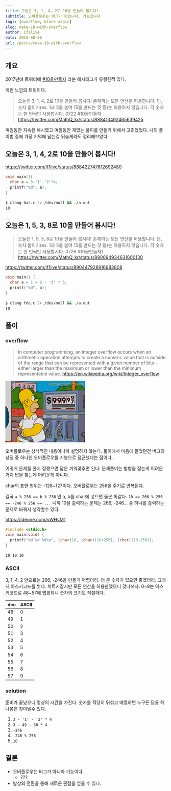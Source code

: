 ```yaml
---
title: 오늘은 3, 1, 4, 2로 10을 만들어 봅시다!
subtitle: 오버플로우는 버그가 아닙니다. 기능입니다
tags: [overflow, black magic]
slug: make-10-with-overflow
author: if1live
date: 2018-08-06
url: /posts/make-10-with-overflow
---
```


## 개요
2017년에 트위터에 [#10을만들자](https://twitter.com/hashtag/10%EC%9D%84%EB%A7%8C%EB%93%A4%EC%9E%90?src=hash) 라는 해시태그가 유행한적 있다.

이런 느낌의 트윗이다.

> 오늘은 3, 1, 4, 2로 10을 만들어 봅시다!
> 존재하는 모든 연산을 허용합니다. 단, 숫자 붙이기(ex. 1과 5를 붙여 15를 만드는 것 등)는 허용하지 않습니다. 각 숫자는 한 번씩만 사용합시다.
> 0722 #10을만들자
> https://twitter.com/MathQ_kr/status/888413492465639425

며칠동안 지속된 해시였고 며칠동안 재밌는 풀이를 만들기 위해서 고민했었다.
나의 풀이법 중에 가장 기억에 남는걸 뒤늦게라도 정리해보았다.

## 오늘은 3, 1, 4, 2로 10을 만들어 봅시다!

https://twitter.com/if1live/status/888422747612692480

```c
void main(){
  char a = 3-'1'-'2'*4;
  printf("%d", a);
}
```

```bash
$ clang bar.c 2> /dev/null && ./a.out
10
```


## 오늘은 1, 5, 3, 8로 10을 만들어 봅시다!

> 오늘은 1, 5, 3, 8로 10을 만들어 봅시다!
> 존재하는 모든 연산을 허용합니다. 단, 숫자 붙이기(ex. 1과 5를 붙여 15를 만드는 것 등)는 허용하지 않습니다. 각 숫자는 한 번씩만 사용합시다.
> 0726 #10을만들자1
> https://twitter.com/MathQ_kr/status/890094934631600130


https://twitter.com/if1live/status/890447928916983808

```c
void main() {
  char a = 1 + 8 - '3' * 5;
  printf("%d", a);
}
```

```bash
$ clang foo.c 2> /dev/null && ./a.out
10
```

## 풀이

### overflow


> In computer programming,
> an integer overflow occurs when an arithmetic operation attempts
> to create a numeric value that is outside of the range
> that can be represented with a given number of bits
> – either larger than the maximum or lower than the minimum representable value.
> https://en.wikipedia.org/wiki/Integer_overflow

![overflow](overflow.gif)

오버플로우는 상식적인 내용이니까 설명하지 않는다.
풀이에서 마음에 들었던건 버그의 상징 중 하나인 오버플로우를 기능으로 접근했다는 점이다.

어떻게 문제를 풀지 정했으면 답은 끼워맞추면 된다.
문제풀이는 방향을 잡는게 어려운거지 답을 찾는게 어려운게 아니다.

char의 표현 범위는 -128~127이다.
오버플로우는 256을 주기로 반복된다.

결국 `a % 256 == b % 256` 인 a, b를 char에 넣으면 둘은 똑같다.
`10 == 266 % 256 == -246 % 256 == ...` 니까
10을 출력하는 문제는 266, -246... 중 하나를 출력하는 문제로 바꿔서 생각할수 있다.

https://ideone.com/vWHyM1

```c
#include <stdio.h>
void main(void) {
  printf("%d %d %d\n", (char)10, (char)(10+256), (char)(10-256));
}
```

```
10 10 10
```


### ASCII

3, 1, 4, 2 만으로는 266, -246을 만들기 어렵더라.
더 큰 숫자가 있으면 좋겠더라.
그래서 아스키코드를 썻다.
치트키같지만 모든 연산을 허용한댔으니 갖다쓰자.
0~9는 아스키코드로 48~57에 맵핑되니 숫자의 크기도 적절하다.

| dec | ASCII |
|----|--------|
| 48 | 0 |
| 49 | 1 |
| 50 | 2 |
| 51 | 3 |
| 52 | 4 |
| 53 | 5 |
| 54 | 6 |
| 55 | 7 |
| 56 | 8 |
| 57 | 9 |

### solution

준비가 끝났으니 명상의 시간을 가진다.
숫자를 적당히 뒤섞고 배열하면 누구든 답을 하나쯤은 찾아낼수 있다.

1. `3 - '1' - '2' * 4`
2. `3 - 49 - 50 * 4`
3. `-246`
4. `-246 % 256`
5. `10`

## 결론

* 오버플로우는 버그가 아니라 기능이다.
    * ???
* 발상의 전환을 통해 새로운 관점을 얻을 수 있다. 
